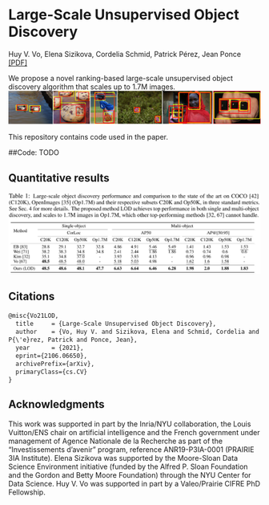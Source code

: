# Large-Scale Unsupervised Object Discovery

Huy V. Vo, Elena Sizikova, Cordelia Schmid, Patrick Pérez, Jean Ponce
[[PDF]](https://arxiv.org/pdf/2106.06650.pdf)

We propose a novel ranking-based large-scale unsupervised object discovery algorithm that scales up to 1.7M images.
![Teaser](images/teaser.jpg)

This repository contains code used in the paper. 

##Code:
TODO

## Quantitative results
![Quantitative result](images/quantitative_result.jpg)

## Citations

```
@misc{Vo21LOD,
  title     = {Large-Scale Unsupervised Object Discovery},
  author    = {Vo, Huy V. and Sizikova, Elena and Schmid, Cordelia and P{\'e}rez, Patrick and Ponce, Jean},
  year      = {2021},
  eprint={2106.06650},
  archivePrefix={arXiv},
  primaryClass={cs.CV}
}
```

## Acknowledgments

This work was supported in part by the Inria/NYU collaboration, the Louis Vuitton/ENS chair on artificial intelligence and the French government under management of Agence Nationale de la Recherche as part of the “Investissements d’avenir” program, reference ANR19-P3IA-0001 (PRAIRIE 3IA Institute). Elena Sizikova was supported by the Moore-Sloan Data Science Environment initiative
(funded by the Alfred P. Sloan Foundation and the Gordon and Betty Moore Foundation) through the NYU Center for Data Science. Huy V. Vo was supported in part by a Valeo/Prairie CIFRE PhD Fellowship.
